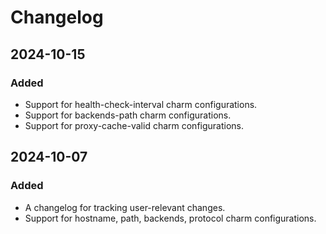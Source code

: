 # Changelog

## 2024-10-15

### Added

- Support for health-check-interval charm configurations.
- Support for backends-path charm configurations.
- Support for proxy-cache-valid charm configurations.

## 2024-10-07

### Added

- A changelog for tracking user-relevant changes.
- Support for hostname, path, backends, protocol charm configurations.
